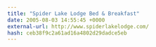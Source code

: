 ```yaml
---
title: "Spider Lake Lodge Bed & Breakfast"
date: 2005-08-03 14:55:45 +0000
external-url: http://www.spiderlakelodge.com/
hash: ceb38f9c2a61ad16a4802d29dadce5eb
---
```



